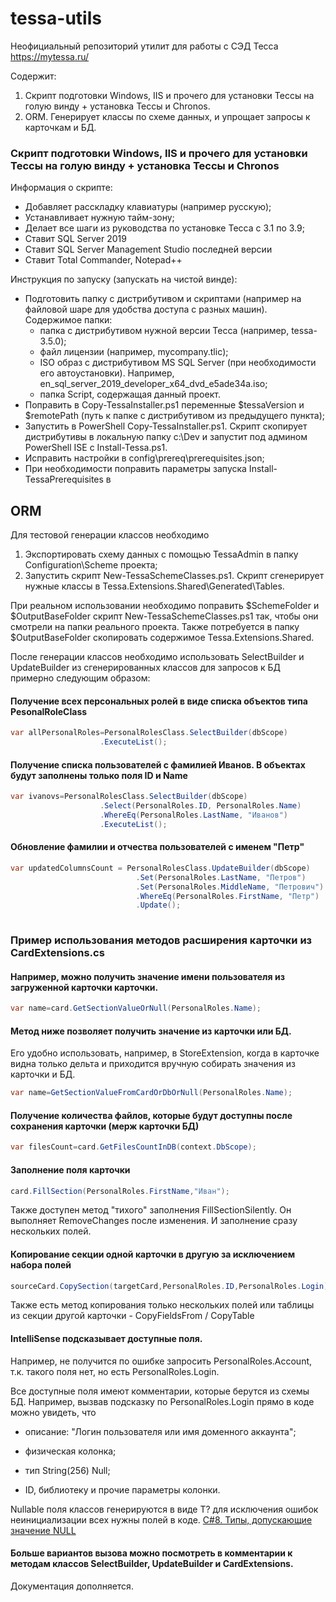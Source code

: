 # tessa-utils
Неофициальный репозиторий утилит для работы с СЭД Тесса https://mytessa.ru/

Содержит:
1. Скрипт подготовки Windows, IIS и прочего для установки Тессы на голую винду + установка Тессы и Chronos.
2. ORM. Генерирует классы по схеме данных, и упрощает запросы к карточкам и БД.


### Скрипт подготовки Windows, IIS и прочего для установки Тессы на голую винду + установка Тессы и Chronos

Информация о скрипте:
- Добавляет расскладку клавиатуры (например русскую);
- Устанавливает нужную тайм-зону;
- Делает все шаги из руководства по установке Тесса с 3.1 по 3.9;
- Ставит SQL Server 2019
- Ставит SQL Server Management Studio последней версии
- Ставит Total Commander, Notepad++

Инструкция по запуску (запускать на чистой винде):
- Подготовить папку с дистрибутивом и скриптами (например на файловой шаре для удобства доступа с разных машин). Содержимое папки:
  - папка с дистрибутивом нужной версии Тесса (например, tessa-3.5.0);
  - файл лицензии (например, mycompany.tlic);
  - ISO образ с дистрибутивом MS SQL Server (при необходимости его автоустановки). Например, en_sql_server_2019_developer_x64_dvd_e5ade34a.iso;
  - папка Script, содержащая данный проект.
- Поправить в Copy-TessaInstaller.ps1 переменные $tessaVersion и $remotePath (путь к папке с дистрибутивом из предыдущего пункта);
- Запустить в PowerShell Copy-TessaInstaller.ps1. Скрипт скопирует дистрибутивы в локальную папку c:\Dev и запустит под админом PowerShell ISE с Install-Tessa.ps1.  
- Исправить настройки в config\prereq\prerequisites.json;
- При необходимости поправить параметры запуска Install-TessaPrerequisites в 
    

## ORM

Для тестовой генерации классов необходимо
1. Экспортировать схему данных с помощью TessaAdmin в папку Configuration\Scheme проекта;
2. Запустить скрипт New-TessaSchemeClasses.ps1. Скрипт сгенерирует нужные классы в Tessa.Extensions.Shared\Generated\Tables.

При реальном использовании необходимо поправить $SchemeFolder и $OutputBaseFolder скрипт New-TessaSchemeClasses.ps1 так, чтобы они смотрели на папки реального проекта.
Также потребуется в папку $OutputBaseFolder скопировать содержимое Tessa.Extensions.Shared.

После генерации классов необходимо использовать SelectBuilder и UpdateBuilder из сгенерированных классов для запросов к БД примерно следующим образом:

#### Получение всех персональных ролей в виде списка объектов типа PesonalRoleClass 
```c#
var allPersonalRoles=PersonalRolesClass.SelectBuilder(dbScope)
                    .ExecuteList();
```

#### Получение списка пользователей с фамилией Иванов. В объектах будут заполнены только поля ID и Name
```c#
var ivanovs=PersonalRolesClass.SelectBuilder(dbScope)
                    .Select(PersonalRoles.ID, PersonalRoles.Name)
                    .WhereEq(PersonalRoles.LastName, "Иванов")
                    .ExecuteList();
```

#### Обновление фамилии и отчества пользователей с именем "Петр"
```c#
var updatedColumnsCount = PersonalRolesClass.UpdateBuilder(dbScope)
                            .Set(PersonalRoles.LastName, "Петров")
                            .Set(PersonalRoles.MiddleName, "Петрович")
                            .WhereEq(PersonalRoles.FirstName, "Петр")
                            .Update();
    
```

### Пример использования методов расширения карточки из CardExtensions.cs

#### Например, можно получить значение имени пользователя из загруженной карточки карточки.  

```c#
var name=card.GetSectionValueOrNull(PersonalRoles.Name);
```

#### Метод ниже позволяет получить значение из карточки или БД. 

Его удобно использовать, например, в StoreExtension, когда в карточке видна только дельта и приходится вручную собирать значения из карточки и БД.

```c#
var name=GetSectionValueFromCardOrDbOrNull(PersonalRoles.Name);
```

#### Получение количества файлов, которые будут доступны после сохранения карточки (мерж карточки  БД)
```c#
var filesCount=card.GetFilesCountInDB(context.DbScope);
```

#### Заполнение поля карточки
```c#
card.FillSection(PersonalRoles.FirstName,"Иван");
```

Также доступен метод "тихого" заполнения FillSectionSilently. Он выполняет RemoveChanges после изменения. И заполнение сразу нескольких полей.

#### Копирование секции одной карточки в другую за исключением набора полей
```c#
sourceCard.CopySection(targetCard,PersonalRoles.ID,PersonalRoles.Login);
```

Также есть метод копирования только нескольких полей или таблицы из секции другой карточки - CopyFieldsFrom / CopyTable


#### IntelliSense подсказывает доступные поля. 
Например, не получится по ошибке запросить PersonalRoles.Account, т.к. такого поля нет, но есть PersonalRoles.Login.

Все доступные поля имеют комментарии, которые берутся из схемы БД. Например, вызвав подсказку по PersonalRoles.Login прямо в коде можно увидеть, что 
- описание: "Логин пользователя или имя доменного аккаунта";
  
- физическая колонка; 

- тип String(256) Null;

- ID, библиотеку и прочие параметры колонки.

Nullable поля классов генерируются в виде T? для исключения ошибок неинициализации всех нужны полей в коде.  [C#8. Типы, допускающие значение NULL](https://docs.microsoft.com/ru-ru/dotnet/csharp/language-reference/builtin-types/nullable-reference-types)

#### Больше вариантов вызова можно посмотреть в комментарии к методам классов SelectBuilder, UpdateBuilder и CardExtensions. 

Документация дополняется.